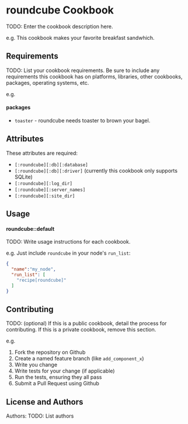 roundcube Cookbook
==================
TODO: Enter the cookbook description here.

e.g.
This cookbook makes your favorite breakfast sandwhich.

Requirements
------------
TODO: List your cookbook requirements. Be sure to include any requirements this cookbook has on platforms, libraries, other cookbooks, packages, operating systems, etc.

e.g.
#### packages
- `toaster` - roundcube needs toaster to brown your bagel.

Attributes
----------

These attributes are required:

  - `[:roundcube][:db][:database]`
  - `[:roundcube][:db][:driver]` (currently this cookbook only supports SQLite)
  - `[:roundcube][:log_dir]`
  - `[:roundcube][:server_names]`
  - `[:roundcube][:site_dir]`

Usage
-----
#### roundcube::default
TODO: Write usage instructions for each cookbook.

e.g.
Just include `roundcube` in your node's `run_list`:

```json
{
  "name":"my_node",
  "run_list": [
    "recipe[roundcube]"
  ]
}
```

Contributing
------------
TODO: (optional) If this is a public cookbook, detail the process for contributing. If this is a private cookbook, remove this section.

e.g.
1. Fork the repository on Github
2. Create a named feature branch (like `add_component_x`)
3. Write you change
4. Write tests for your change (if applicable)
5. Run the tests, ensuring they all pass
6. Submit a Pull Request using Github

License and Authors
-------------------
Authors: TODO: List authors
